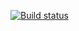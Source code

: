 [![Build status](https://ci.appveyor.com/api/projects/status/j6w3xm10fj4fbg8g?svg=true)](https://ci.appveyor.com/project/chaika1986/selenide1111)
